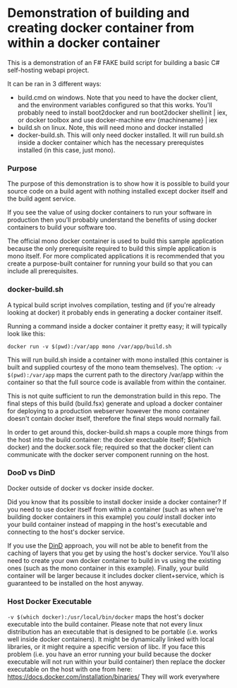 # Demonstration of building and creating docker container from within a docker container

This is a demonstration of an F# FAKE build script for building a basic C# self-hosting webapi project.

It can be ran in 3 different ways:
- build.cmd on windows. Note that you need to have the docker client, and the environment variables configured so that this works. You'll probably need to install boot2docker and run boot2docker shellinit | iex, or docker toolbox and use docker-machine env {machinename} | iex
- build.sh on linux. Note, this will need mono and docker installed
- docker-build.sh. This will only need docker installed. It will run build.sh inside a docker container which has the necessary prerequistes installed (in this case, just mono).

### Purpose

The purpose of this demonstration is to show how it is possible to build your source code on a build agent with nothing installed except docker itself and the build agent service.

If you see the value of using docker containers to run your software in production then you'll probably understand the benefits of using docker containers to build your software too.

The official mono docker container is used to build this sample application because the only prerequisite required to build this simple application is mono itself. For more complicated applications it is recommended that you create a purpose-built container for running your build so that you can include all prerequisites.

### docker-build.sh

A typical build script involves compilation, testing and (if you're already looking at docker) it probably ends in generating a docker container itself.

Running a command inside a docker container it pretty easy; it will typically look like this:

``` docker run -v $(pwd):/var/app mono /var/app/build.sh ```

This will run build.sh inside a container with mono installed (this container is built and supplied courtesy of the mono team themselves). The option: ```-v $(pwd):/var/app``` maps the current path to the directory /var/app within the container so that the full source code is available from within the container.

This is not quite sufficient to run the demonstration build in this repo. The final steps of this build (build.fsx) generate and upload a docker container for deploying to a production webserver however the mono container doesn't contain docker itself, therefore the final steps would normally fail.

In order to get around this, docker-build.sh maps a couple more things from the host into the build container: the docker exectuable itself; $(which docker) and the docker.sock file; required so that the docker client can communicate with the docker server component running on the host.

### DooD vs DinD

Docker outside of docker vs docker inside docker.

Did you know that its possible to install docker inside a docker container? If you need to use docker itself from within a container (such as when we're building docker containers in this example) you _could_ install docker into your build container instead of mapping in the host's executable and connecting to the host's docker service.

If you use the [DinD](https://github.com/jpetazzo/dind) approach, you will not be able to benefit from the caching of layers that you get by using the host's docker service. You'll also need to create your own docker container to build in vs using the existing ones (such as the mono container in this example). Finally, your build container will be larger because it includes docker client+service, which is guaranteed to be installed on the host anyway.

### Host Docker Executable

```-v $(which docker):/usr/local/bin/docker``` maps the host's docker executable into the build container. Please note that not every linux distribution has an executable that is designed to be portable (i.e. works well inside docker containers). It might be dynamically linked with local libraries, or it might require a specific version of libc. If you face this problem (i.e. you have an error running your build because the docker executable will not run within your build container) then replace the docker executable on the host with one from here: https://docs.docker.com/installation/binaries/ They will work everywhere



